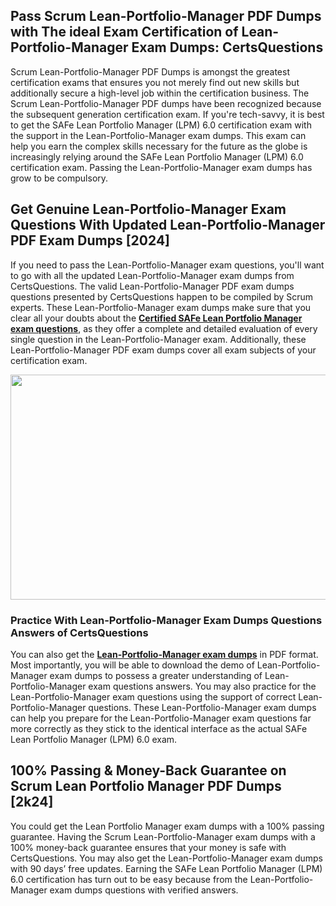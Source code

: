 <h2>Pass Scrum Lean-Portfolio-Manager PDF Dumps with The ideal Exam Certification of Lean-Portfolio-Manager Exam Dumps: CertsQuestions</h2>
<p>Scrum Lean-Portfolio-Manager PDF Dumps is amongst the greatest certification exams that ensures you not merely find out new skills but additionally secure a high-level job within the certification business. The Scrum Lean-Portfolio-Manager PDF dumps have been recognized because the subsequent generation certification exam. If you're tech-savvy, it is best to get the SAFe Lean Portfolio Manager (LPM) 6.0 certification exam with the support in the Lean-Portfolio-Manager exam dumps. This exam can help you earn the complex skills necessary for the future as the globe is increasingly relying around the SAFe Lean Portfolio Manager (LPM) 6.0 certification exam. Passing the Lean-Portfolio-Manager exam dumps has grow to be compulsory.</p>
<h2>Get Genuine Lean-Portfolio-Manager Exam Questions With Updated Lean-Portfolio-Manager PDF Exam Dumps [2024]</h2>
<p>If you need to pass the Lean-Portfolio-Manager exam questions, you'll want to go with all the updated Lean-Portfolio-Manager exam dumps from CertsQuestions. The valid Lean-Portfolio-Manager PDF exam dumps questions presented by CertsQuestions happen to be compiled by Scrum experts. These Lean-Portfolio-Manager exam dumps make sure that you clear all your doubts about the <strong><a href="https://www.certsquestions.com/certified-safe-lean-portfolio-manager-certification.html">Certified SAFe Lean Portfolio Manager exam questions</a></strong>, as they offer a complete and detailed evaluation of every single question in the Lean-Portfolio-Manager exam. Additionally, these Lean-Portfolio-Manager PDF exam dumps cover all exam subjects of your certification exam.</p>
<p><img style="display: block; margin-left: auto; margin-right: auto;" src="https://i.imgur.com/53zZ4Bb.png" alt="" width="720" height="360" /></p>
<h3>Practice With Lean-Portfolio-Manager Exam Dumps Questions Answers of CertsQuestions</h3>
<p>You can also get the <a href="https://www.certsquestions.com/Lean-Portfolio-Manager-pdf-dumps.html"><strong>Lean-Portfolio-Manager exam dumps</strong></a> in PDF format. Most importantly, you will be able to download the demo of Lean-Portfolio-Manager exam dumps to possess a greater understanding of Lean-Portfolio-Manager exam questions answers. You may also practice for the Lean-Portfolio-Manager exam questions using the support of correct Lean-Portfolio-Manager questions. These Lean-Portfolio-Manager exam dumps can help you prepare for the Lean-Portfolio-Manager exam questions far more correctly as they stick to the identical interface as the actual SAFe Lean Portfolio Manager (LPM) 6.0 exam.</p>
<h2>100% Passing &amp; Money-Back Guarantee on Scrum Lean Portfolio Manager PDF Dumps [2k24]</h2>
<p>You could get the Lean Portfolio Manager exam dumps with a 100% passing guarantee. Having the Scrum Lean-Portfolio-Manager exam dumps with a 100% money-back guarantee ensures that your money is safe with CertsQuestions. You may also get the Lean-Portfolio-Manager exam dumps with 90 days&rsquo; free updates. Earning the SAFe Lean Portfolio Manager (LPM) 6.0 certification has turn out to be easy because from the Lean-Portfolio-Manager exam dumps questions with verified answers.</p>
